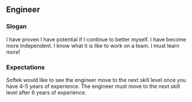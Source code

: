 ## Engineer

### Slogan
I have proven I have potential if I continue to better myself. I have become more independent. I know what it is like to work on a team. I must learn more!

### Expectations
Softek would like to see the engineer move to the next skill level once you have 4-5 years of experience. The engineer must move to the next skill level after 6 years of experience.

